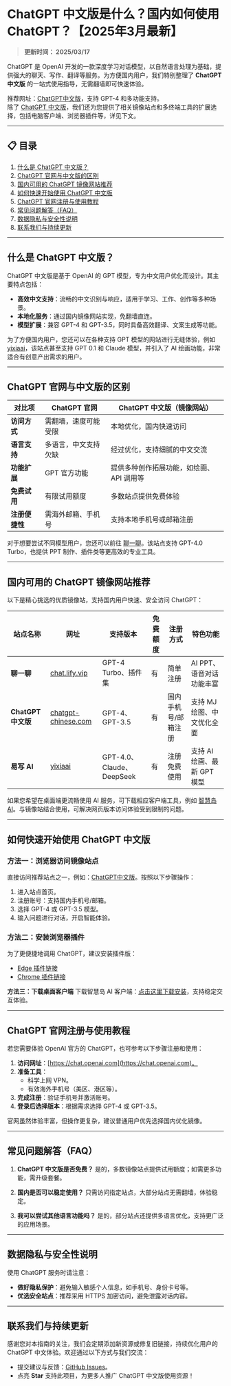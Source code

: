 # ChatGPT 中文版是什么？国内如何使用 ChatGPT？【2025年3月最新】

> **更新时间： 2025/03/17**  

ChatGPT 是 OpenAI 开发的一款深度学习对话模型，以自然语言处理为基础，提供强大的聊天、写作、翻译等服务。为方便国内用户，我们特别整理了 **ChatGPT 中文版** 的一站式使用指导，无需翻墙即可快速体验。  

推荐网址：[ChatGPT中文版](https://chat.yixiaai.com)，支持 GPT-4 和多功能支持。  
除了 [ChatGPT 中文版](https://chat.yixiaai.com)，我们还为您提供了相关镜像站点和多终端工具的扩展选择，包括电脑客户端、浏览器插件等，详见下文。

---

## 📋 目录
1. [什么是 ChatGPT 中文版？](#什么是-chatgpt-中文版)
2. [ChatGPT 官网与中文版的区别](#chatgpt-官网与中文版的区别)
3. [国内可用的 ChatGPT 镜像网站推荐](#国内可用的-chatgpt-镜像网站推荐)
4. [如何快速开始使用 ChatGPT 中文版](#如何快速开始使用-chatgpt-中文版)
5. [ChatGPT 官网注册与使用教程](#chatgpt-官网注册与使用教程)
6. [常见问题解答（FAQ）](#常见问题解答faq)
7. [数据隐私与安全性说明](#数据隐私与安全性说明)
8. [联系我们与持续更新](#联系我们与持续更新)

---

## 什么是 ChatGPT 中文版？

ChatGPT 中文版是基于 OpenAI 的 GPT 模型，专为中文用户优化而设计。其主要特点包括：

- **高效中文支持**：流畅的中文识别与响应，适用于学习、工作、创作等多种场景。
- **本地化服务**：通过国内镜像网站实现，免翻墙直连。
- **模型扩展**：兼容 GPT-4 和 GPT-3.5，同时具备高效翻译、文案生成等功能。

为了方便国内用户，您还可以在各种支持 GPT 模型的网站进行无缝体验，例如 [yixiaai](https://www.yixiaai.com)，该站点甚至支持 GPT 0.1 和 Claude 模型，并引入了 AI 绘画功能，非常适合有创意产出需求的用户。

---

## ChatGPT 官网与中文版的区别

| **对比项**       | **ChatGPT 官网**            | **ChatGPT 中文版（镜像网站）**   |
|------------------|-----------------------------|---------------------------------|
| **访问方式**     | 需翻墙，速度可能受限         | 本地优化，国内快速访问          |
| **语言支持**     | 多语言，中文支持欠缺         | 经过优化，支持细腻的中文交流    |
| **功能扩展**     | GPT 官方功能                | 提供多种创作拓展功能，如绘画、API 调用等  |
| **免费试用**     | 有限试用额度                | 多数站点提供免费体验           |
| **注册便捷性**   | 需海外邮箱、手机号           | 支持本地手机号或邮箱注册        |

对于想要尝试不同模型用户，您还可以前往 [聊一聊](https://chat.lify.vip)。该站点支持 GPT-4.0 Turbo，也提供 PPT 制作、插件类等更高效的专业工具。

---

## 国内可用的 ChatGPT 镜像网站推荐

以下是精心挑选的优质镜像站，支持国内用户快速、安全访问 ChatGPT：

| **站点名称** | **网址** | **支持版本** | **免费额度** | **注册方式** | **特色功能** |
|--------------|----------|--------------|---------------|------------|------------|
| **聊一聊** | [chat.lify.vip](https://chat.lify.vip) | GPT-4 Turbo、插件集 | 有 | 简单注册 | AI PPT、语音对话功能丰富 |
| **ChatGPT中文版** | [chatgpt-chinese.com](https://chatgpt-chinese.com) | GPT-4、GPT-3.5 | 有 | 国内手机号/邮箱注册 | 支持 MJ 绘图、中文优化全面 |
| **易写 AI** | [yixiaai](https://www.yixiaai.com) | GPT-4.0、Claude、DeepSeek | 有 | 注册免费使用 | 支持 AI 绘画、最新 GPT 模型 |

如果您希望在桌面端更流畅使用 AI 服务，可下载相应客户端工具，例如 [智慧岛AI](https://chatknow.lify.vip/software/AI%E6%99%BA%E6%85%A7%E5%B2%9B_1.0.0_x64_zh-CN.msi)。与镜像站结合使用，可解决网页版本访问体验受到限制的问题。

---

## 如何快速开始使用 ChatGPT 中文版

### **方法一：浏览器访问镜像站点**
直接访问推荐站点之一，例如：[ChatGPT中文版](https://chat.yixiaai.com)。按照以下步骤操作：
1. 进入站点首页。
2. 注册账号：支持国内手机号/邮箱。
3. 选择 GPT-4 或 GPT-3.5 模型。
4. 输入问题进行对话，开启智能体验。

### **方法二：安装浏览器插件**
为了更便捷地调用 ChatGPT，建议安装插件版：
- [Edge 插件链接](https://microsoftedge.microsoft.com/addons/detail/chatgpt%E4%B8%AD%E6%96%87%E7%89%88%EF%BC%88%E4%B8%AD%E6%96%87%E7%95%8C%E9%9D%A2%E3%80%81%E5%AF%B9%E8%AF%9D%E3%80%81%E5%86%99%E4%BD%9C%E3%80%81%E7%BB%98%E7%94%BB/lmlenkgcieicbnpobkhmpcgmamahahil)
- [Chrome 插件链接](https://chromewebstore.google.com/detail/chatgpt%E4%B8%AD%E6%96%87%E7%89%88%EF%BC%88ai-%E6%99%BA%E6%85%A7%E5%B2%9B%EF%BC%89/jffjfhngfgcglmjjpakgekefpegmhkll?hl=zh-CN&utm_source=ext_sidebar)

**方法三：下载桌面客户端**
下载智慧岛 AI 客户端：[点击这里下载安装](https://chatknow.lify.vip/software/AI%E6%99%BA%E6%85%A7%E5%B2%9B_1.0.0_x64_zh-CN.msi)，支持稳定交互体验。

---

## ChatGPT 官网注册与使用教程

若您需要体验 OpenAI 官方的 ChatGPT，也可参考以下步骤注册和使用：
1. **访问网址**：[https://chat.openai.com](https://chat.openai.com)。
2. **准备工具**：
   - 科学上网 VPN。
   - 有效海外手机号（美区、港区等）。
3. **完成注册**：验证手机号并激活账号。
4. **登录后选择版本**：根据需求选择 GPT-4 或 GPT-3.5。

官网虽然体验丰富，但操作更复杂，建议普通用户优先选择国内优化镜像。

---

## 常见问题解答（FAQ）

1. **ChatGPT 中文版是否免费？**
   是的，多数镜像站点提供试用额度；如需更多功能，需升级套餐。

2. **国内是否可以稳定使用？**
   只需访问指定站点，大部分站点无需翻墙，体验稳定。

3. **我可以尝试其他语言功能吗？**
   是的，部分站点还提供多语言优化，支持更广泛的应用场景。

---

## 数据隐私与安全性说明

使用 ChatGPT 服务时请注意：
- **做好隐私保护**：避免输入敏感个人信息，如手机号、身份卡号等。
- **优选安全站点**：推荐采用 HTTPS 加密访问，避免泄露对话内容。

---

## 联系我们与持续更新

感谢您对本指南的关注，我们会定期添加新资源或修复旧链接，持续优化用户的 ChatGPT 中文体验。欢迎通过以下方式与我们交流：

- 提交建议与反馈：[GitHub Issues](https://github.com/)。
- 点亮 **Star** 支持此项目，为更多人推广 ChatGPT 中文版使用资源！
